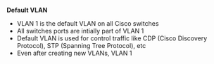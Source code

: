 **Default VLAN**
- VLAN 1 is the default VLAN on all Cisco switches
- All switches ports are intially part of VLAN 1
- Default VLAN is used for control traffic like CDP (Cisco Discovery Protocol), STP (Spanning Tree Protocol), etc
- Even after creating new VLANs, VLAN 1 
